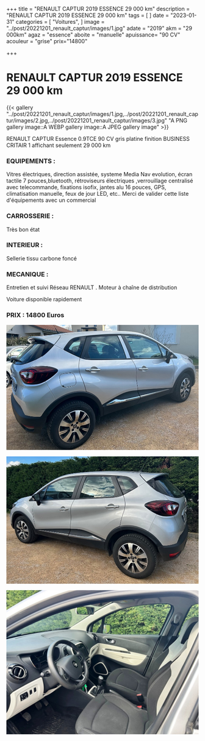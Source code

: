 +++
title = "RENAULT CAPTUR 2019 ESSENCE 29 000 km"
description = "RENAULT CAPTUR 2019 ESSENCE 29 000 km"
tags = [
]
date = "2023-01-31"
categories = [
    "Voitures",
]
image = "../post/20221201_renault_captur/images/1.jpg"
adate = "2019"
akm = "29 000km"
agaz = "essence"
aboite = "manuelle"
apuissance= "90 CV"
acouleur = "grise"
prix="14800"

+++

# RENAULT CAPTUR 2019 ESSENCE 29 000 km

{{< gallery "../post/20221201_renault_captur/images/1.jpg,../post/20221201_renault_captur/images/2.jpg,../post/20221201_renault_captur/images/3.jpg" "A PNG gallery image::A WEBP gallery image::A JPEG gallery image" >}}


RENAULT CAPTUR Essence 0.9TCE 90 CV gris platine finition BUSINESS CRITAIR 1 affichant seulement 29 000 km

### EQUIPEMENTS :
Vitres électriques, direction assistée, systeme Media Nav evolution, écran tactile 7 pouces,bluetooth, rétroviseurs électriques ,verrouillage centralisé avec telecommande, fixations isofix, jantes alu 16 pouces, GPS, climatisation manuelle, feux de jour LED, etc..
Merci de valider cette liste d'équipements avec un commercial

### CARROSSERIE : 
Très bon état

### INTERIEUR :
Sellerie tissu carbone foncé

### MECANIQUE :
Entretien et suivi Réseau RENAULT .
Moteur à chaîne de distribution


Voiture disponible rapidement


### PRIX : 14800 Euros


<!-- more -->


![](images/1.jpg)

![](images/2.jpg)

![](images/3.jpg)

